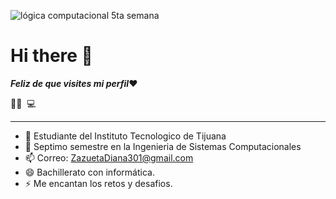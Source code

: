 ![lógica computacional 5ta semana](https://45.media.tumblr.com/6d764bc297caff8d46aaa77f72cd8289/tumblr_npdoktAnOS1qa763mo1_500.gif)

# Hi there 👋
***Feliz de que visites mi perfil***❤

👩🏻 ‍ 💻 

___

- 🌱 Estudiante del Instituto Tecnologico de Tijuana
- 🤔 Septimo semestre en la Ingenieria de Sistemas Computacionales
- 📫 Correo: ZazuetaDiana301@gmail.com
- 😄 Bachillerato con informática.
- ⚡ Me encantan los retos y desafios.











